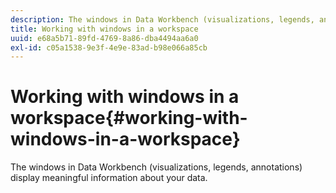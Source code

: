 ```yaml
---
description: The windows in Data Workbench (visualizations, legends, annotations) display meaningful information about your data.
title: Working with windows in a workspace
uuid: e68a5b71-89fd-4769-8a86-dba4494aa6a0
exl-id: c05a1538-9e3f-4e9e-83ad-b98e066a85cb
---
```

# Working with windows in a workspace{#working-with-windows-in-a-workspace}

The windows in Data Workbench (visualizations, legends, annotations) display meaningful information about your data.
